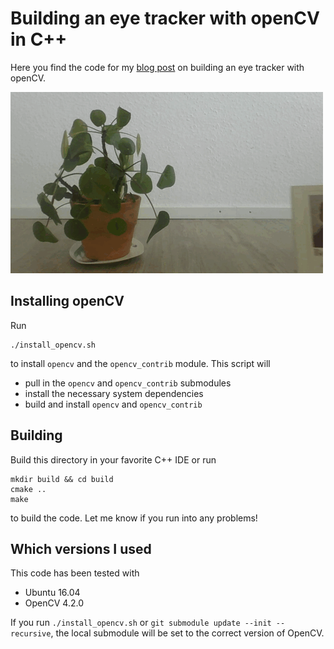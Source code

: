# Building an eye tracker with openCV in C++

Here you find the code for my [blog post](http://bewagner.github.io/programming/2020/04/12/building-a-face-detector-with-opencv-in-cpp/) on building an eye tracker with openCV. 

![Face detector](/images/detectingFaces.gif)

## Installing openCV

Run 
```shell script 
./install_opencv.sh
```
to install `opencv` and the `opencv_contrib` module. This script will
- pull in the `opencv` and `opencv_contrib` submodules
- install the necessary system dependencies
- build and install `opencv` and `opencv_contrib`
 
## Building

Build this directory in your favorite C++ IDE or run
```
mkdir build && cd build
cmake ..
make
```
to build the code. Let me know if you run into any problems!

## Which versions I used
This code has been tested with
- Ubuntu 16.04
- OpenCV 4.2.0 

If you run `./install_opencv.sh` or `git submodule update --init --recursive`, the local submodule will be set to the correct version of OpenCV.

